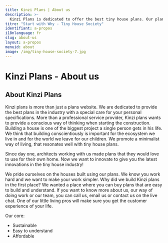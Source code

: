 ```yaml
---
title: Kinzi Plans | About us
description: >-
  Kinzi Plans is dedicated to offer the best tiny house plans. Our plans are easy to understand for DIY constructors and built with professionals in the field.
titre: "Start with Why - Tiny House Society"
identifiant: a-propos
i18nlanguage: fr
slug: about-us
layout: a-propos
menuid: about
image: /img/tiny-house-society-7.jpg
---
```


# Kinzi Plans - About us

## About Kinzi Plans

Kinzi plans is more than just a plans website. We are dedicated to provide the best plans in the industry with a special care for your personal specifications. More than a professional service provider, Kinzi plans wants to provide a conscious way of thinking when starting the construction. Building a house is one of the biggest project a single person gets in his life. We think that building conscientiously is important for the ecosystem we live in and for the world we leave for our children. We promote a minimalist way of living, that resonates well with tiny house plans.

Since day one, architects working with us made plans that they would love to use for their own home. Now we want to innovate to give you the latest innovations in the tiny house industry!

We pride ourselves on the houses built using our plans. We know you work hard and we want to make your work simpler. Why did we build Kinzi plans in the first place? We wanted a place where you can buy plans that are easy to build and understand. If you want to know more about us, our way of doing work or our team, you can call us, email us or contact us on the live chat. One of our little living pros will make sure you get the customer experience of your life.  

Our core:

- Sustainable
- Easy to understand 
- Affordable